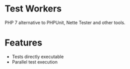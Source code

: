 Test Workers
============

PHP 7 alternative to PHPUnit, Nette Tester and other tools.

Features
========

- Tests directly executable
- Parallel test execution
